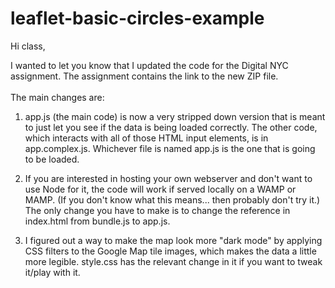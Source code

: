 # leaflet-basic-circles-example

Hi class, </br>

I wanted to let you know that I updated the code for the Digital NYC assignment. The assignment contains the link to the new ZIP file. </br>
</br>
The main changes are:

1. app.js (the main code) is now a very stripped down version that is meant to just let you see if the data is being loaded correctly. The other code, which interacts with all of those HTML input elements, is in app.complex.js. Whichever file is named app.js is the one that is going to be loaded.

2. If you are interested in hosting your own webserver and don't want to use Node for it, the code will work if served locally on a WAMP or MAMP. (If you don't know what this means... then probably don't try it.) The only change you have to make is to change the reference in index.html from bundle.js to app.js.

3. I figured out a way to make the map look more "dark mode" by applying CSS filters to the Google Map tile images, which makes the data a little more legible. style.css has the relevant change in it if you want to tweak it/play with it.
